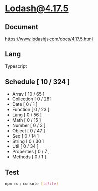 # Lodash@4.17.5

## Document

https://www.lodashjs.com/docs/4.17.5.html

## Lang

Typescript

## Schedule [ 10 / 324 ]

* Array [ 10 / 65 ]
* Collection [ 0 / 28 ]
* Date [ 0 / 1 ]
* Function [ 0 / 23 ]
* Lang [ 0 / 56 ]
* Math [ 0 / 15 ]
* Number [ 0 / 3 ]
* Object [ 0 / 47 ]
* Seq [ 0 / 14 ]
* String [ 0 / 30 ]
* Util [ 0 / 34 ]
* Properties [ 0 / 7 ]
* Methods [ 0 / 1 ]

## Test

``` bash
npm run console [tsFile]
```
